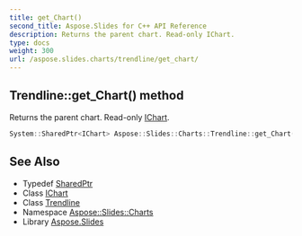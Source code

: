```yaml
---
title: get_Chart()
second_title: Aspose.Slides for C++ API Reference
description: Returns the parent chart. Read-only IChart.
type: docs
weight: 300
url: /aspose.slides.charts/trendline/get_chart/
---
```

## Trendline::get_Chart() method


Returns the parent chart. Read-only [IChart](../../ichart/).

```cpp
System::SharedPtr<IChart> Aspose::Slides::Charts::Trendline::get_Chart() override
```

## See Also

* Typedef [SharedPtr](../../../system/sharedptr/)
* Class [IChart](../../ichart/)
* Class [Trendline](../)
* Namespace [Aspose::Slides::Charts](../../)
* Library [Aspose.Slides](../../../)